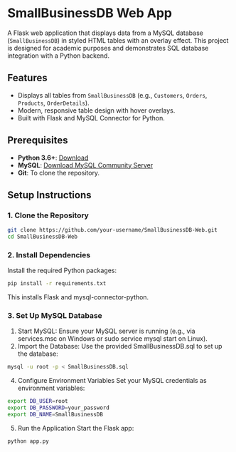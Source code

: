 # SmallBusinessDB Web App

A Flask web application that displays data from a MySQL database (`SmallBusinessDB`) in styled HTML tables with an overlay effect. This project is designed for academic purposes and demonstrates SQL database integration with a Python backend.

## Features
- Displays all tables from `SmallBusinessDB` (e.g., `Customers`, `Orders`, `Products`, `OrderDetails`).
- Modern, responsive table design with hover overlays.
- Built with Flask and MySQL Connector for Python.

## Prerequisites
- **Python 3.6+**: [Download](https://www.python.org/downloads/)
- **MySQL**: [Download MySQL Community Server](https://dev.mysql.com/downloads/)
- **Git**: To clone the repository.

## Setup Instructions

### 1. Clone the Repository
```bash
git clone https://github.com/your-username/SmallBusinessDB-Web.git
cd SmallBusinessDB-Web
```

### 2. Install Dependencies
Install the required Python packages:
```bash
pip install -r requirements.txt
```
This installs Flask and mysql-connector-python.

### 3. Set Up MySQL Database
1. Start MySQL:
Ensure your MySQL server is running (e.g., via services.msc on Windows or sudo service mysql start on Linux).
2. Import the Database:
Use the provided SmallBusinessDB.sql to set up the database:
```bash
mysql -u root -p < SmallBusinessDB.sql
```
4. Configure Environment Variables
Set your MySQL credentials as environment variables:
```bash
export DB_USER=root
export DB_PASSWORD=your_password
export DB_NAME=SmallBusinessDB
```
5. Run the Application
Start the Flask app:
```bash
python app.py
```